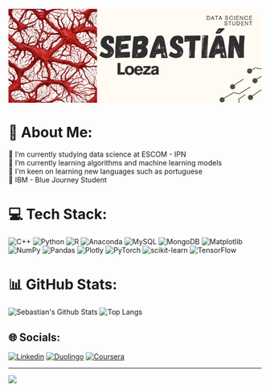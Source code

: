 ![Cover](Portada.png)

# 💫 About Me:
🔭 I’m currently studying data science at ESCOM - IPN<br>🌱 I’m currently learning algorithms and machine learning models<br>🤝 I'm keen on learning new languages such as portuguese <br> 🐝 IBM - Blue Journey Student

# 💻 Tech Stack:
![C++](https://img.shields.io/badge/c++-%2300599C.svg?style=for-the-badge&logo=c%2B%2B&logoColor=white) ![Python](https://img.shields.io/badge/python-3670A0?style=for-the-badge&logo=python&logoColor=ffdd54) ![R](https://img.shields.io/badge/r-%23276DC3.svg?style=for-the-badge&logo=r&logoColor=white) ![Anaconda](https://img.shields.io/badge/Anaconda-%2344A833.svg?style=for-the-badge&logo=anaconda&logoColor=white) ![MySQL](https://img.shields.io/badge/mysql-4479A1.svg?style=for-the-badge&logo=mysql&logoColor=white) ![MongoDB](https://img.shields.io/badge/MongoDB-%234ea94b.svg?style=for-the-badge&logo=mongodb&logoColor=white) ![Matplotlib](https://img.shields.io/badge/Matplotlib-%23ffffff.svg?style=for-the-badge&logo=Matplotlib&logoColor=black) ![NumPy](https://img.shields.io/badge/numpy-%23013243.svg?style=for-the-badge&logo=numpy&logoColor=white) ![Pandas](https://img.shields.io/badge/pandas-%23150458.svg?style=for-the-badge&logo=pandas&logoColor=white) ![Plotly](https://img.shields.io/badge/Plotly-%233F4F75.svg?style=for-the-badge&logo=plotly&logoColor=white) ![PyTorch](https://img.shields.io/badge/PyTorch-%23EE4C2C.svg?style=for-the-badge&logo=PyTorch&logoColor=white) ![scikit-learn](https://img.shields.io/badge/scikit--learn-%23F7931E.svg?style=for-the-badge&logo=scikit-learn&logoColor=white) ![TensorFlow](https://img.shields.io/badge/TensorFlow-%23FF6F00.svg?style=for-the-badge&logo=TensorFlow&logoColor=white)

# 📊 GitHub Stats:
<p align="left">
  <img src="https://github-readme-stats.vercel.app/api?username=SebastianLoeza&theme=dark&hide_border=false&include_all_commits=false&count_private=false" alt="Sebastian's Github Stats" />
  <img src="https://github-readme-stats.vercel.app/api/top-langs/?username=SebastianLoeza&theme=dark&hide_border=false&include_all_commits=false&count_private=false&layout=compact" alt="Top Langs" />
</p>




## 🌐 Socials:
[![Linkedin](https://shields.io/badge/-LinkedIn-0A66C2?logo=linkedin&logoColor=white&style=for-the-badge)](https://www.linkedin.com/in/sloezasldn/) 
[![Duolingo](https://img.shields.io/badge/Duolingo-%234DC730.svg?style=for-the-badge&logo=Duolingo&logoColor=white)](https://www.duolingo.com/profile/SebastianLoez240)
[![Coursera](https://img.shields.io/badge/Coursera-%230056D2.svg?style=for-the-badge&logo=Coursera&logoColor=white)](https://www.coursera.org/learner/sloezas)

---
[![](https://visitcount.itsvg.in/api?id=SebastianLoeza&icon=0&color=0)](https://visitcount.itsvg.in)
